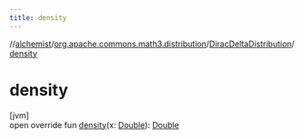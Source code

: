 ```yaml
---
title: density
---
```

//[alchemist](../../../index.html)/[org.apache.commons.math3.distribution](../index.html)/[DiracDeltaDistribution](index.html)/[density](density.html)



# density



[jvm]\
open override fun [density](density.html)(x: [Double](https://kotlinlang.org/api/latest/jvm/stdlib/kotlin/-double/index.html)): [Double](https://kotlinlang.org/api/latest/jvm/stdlib/kotlin/-double/index.html)




